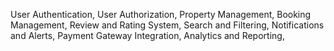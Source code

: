  User Authentication,
 User Authorization,
 Property Management,
 Booking Management,
 Review and Rating System,
 Search and Filtering,
 Notifications and Alerts,
 Payment Gateway Integration,
 Analytics and Reporting,
 
